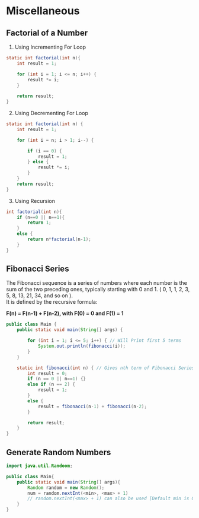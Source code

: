# Miscellaneous

## Factorial of a Number

1. Using Incrementing For Loop
```java
static int factorial(int n){
    int result = 1;

    for (int i = 1; i <= n; i++) {
        result *= i;
    }
    
    return result;
}
```
2. Using Decrementing For Loop
```java
static int factorial(int n) {
    int result = 1;

    for (int i = n; i > 1; i--) {

        if (i == 0) {
            result = 1;
        } else {
            result *= i;
        }
    }
    return result;
}
```

3. Using Recursion
```java
int factorial(int n){
    if (n==0 || n==1){
        return 1;
    }
    else {
        return n*factorial(n-1);
    }
}
```

## Fibonacci Series

The Fibonacci sequence is a series of numbers where each number is the sum of the two preceding ones, typically starting with 0 and 1. ( 0, 1, 1, 2, 3, 5, 8, 13, 21, 34, and so on ).  
It is defined by the recursive formula:  

**F(n) = F(n-1) + F(n-2), with F(0) = 0 and F(1) = 1**

```java
public class Main {
    public static void main(String[] args) {

        for (int i = 1; i <= 5; i++) { // Will Print first 5 terms
            System.out.println(fibonacci(i));
        }
    }

    static int fibonacci(int n) { // Gives nth term of Fibonacci Series
        int result = 0;
        if (n == 0 || n==1) {}
        else if (n == 2) {
            result = 1;
        }
        else {
            result = fibonacci(n-1) + fibonacci(n-2);
        }

        return result;
    }
}
```


## Generate Random Numbers 

```java
import java.util.Randoom;

public class Main{
    public static void main(String[] args){
        Random random = new Random();
        num = random.nextInt(<min>, <max> + 1)
        // random.nextInt(<max> + 1) can also be used [Default min is 0]
    }
}
```
